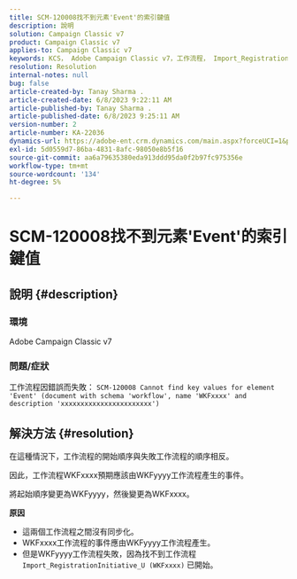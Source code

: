 ```yaml
---
title: SCM-120008找不到元素'Event'的索引鍵值
description: 說明
solution: Campaign Classic v7
product: Campaign Classic v7
applies-to: Campaign Classic v7
keywords: KCS， Adobe Campaign Classic v7，工作流程， Import_RegistrationInitiative_U，錯誤，疑難排解， ACC，尋找，金鑰值， SCM-120008
resolution: Resolution
internal-notes: null
bug: false
article-created-by: Tanay Sharma .
article-created-date: 6/8/2023 9:22:11 AM
article-published-by: Tanay Sharma .
article-published-date: 6/8/2023 9:25:11 AM
version-number: 2
article-number: KA-22036
dynamics-url: https://adobe-ent.crm.dynamics.com/main.aspx?forceUCI=1&pagetype=entityrecord&etn=knowledgearticle&id=1f331af2-dd05-ee11-8f6e-6045bd006b3d
exl-id: 5d0559d7-86ba-4831-8afc-98050e8b5f16
source-git-commit: aa6a79635380eda913ddd95da0f2b97fc975356e
workflow-type: tm+mt
source-wordcount: '134'
ht-degree: 5%

---
```


# SCM-120008找不到元素&#39;Event&#39;的索引鍵值

## 說明 {#description}


### <b>環境</b>

Adobe Campaign Classic v7



### <b>問題/症狀</b>

工作流程因錯誤而失敗：
`SCM-120008 Cannot find key values for element 'Event' (document with schema 'workflow', name 'WKFxxxx' and description 'xxxxxxxxxxxxxxxxxxxxxxx')`

## 解決方法 {#resolution}


在這種情況下，工作流程的開始順序與失敗工作流程的順序相反。

因此，工作流程WKFxxxx預期應該由WKFyyyy工作流程產生的事件。

將起始順序變更為WKFyyyy，然後變更為WKFxxxx。

<b>原因</b>

- 這兩個工作流程之間沒有同步化。
- WKFxxxx工作流程的事件應由WKFyyyy工作流程產生。
- 但是WKFyyyy工作流程失敗，因為找不到工作流程 `Import_RegistrationInitiative_U (WKFxxxx)` 已開始。
